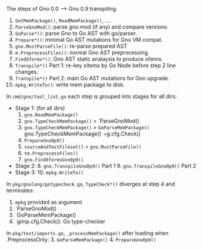 The steps of Gno 0.0 --> Gno 0.9 transpiling.
  1. `GetMemPackage()`, `ReadMemPackage()`, ....
  2. `ParseGnoMod()`: parse gno.mod (if any) and compare versions.
  3. `GoParse*()`: parse Gno to Go AST with go/parser.
  4. `Prepare*()`: minimal Go AST mutations for Gno VM compat.
  5. `gno.MustParseFile()`: re-parse prepared AST
  6. `m.PreprocessFiles()`: normal Gno AST preprocessing.
  7. `FindXforms*()`: Gno AST static analaysis to produce xitems.
  8. `Transpile*()` Part 1: re-key xitems by Go Node before step 2 line changes.
  9. `Transpile*()` Part 2: main Go AST mutations for Gno upgrade.
  10. `mpkg.WriteTo()`: write mem package to disk.

In `cmd/gno/tool_lint.go` each step is grouped into stages for all dirs:
  * Stage 1: (for all dirs)
    1. `gno.ReadMemPackage()`
    2. `gno.TypeCheckMemPackage()` > `ParseGnoMod()
    3. `gno.TypeCheckMemPackage()`  > `GoParseMemPackage()
       `gno.TypeCheckMemPackage()`  > `g.cfg.Check()
    4. `PrepareGno0p9()`
    5. `sourceAndTestFileset()` > `gno.MustParseFile()`
    6. `tm.PreprocessFiles()`
    7. `gno.FindXformsGno0p9()`
  * Stage 2:
    8. `gno.TranspileGno0p9()` Part 1
    9. `gno.TranspileGno0p9()` Part 2
  * Stage 3:
    10. `mpkg.WriteTo()`

In `pkg/gnolang/gotypecheck.go`, `TypeCheck*()` diverges at step 4 and terminates:
  1. `mpkg` provided as argument
  2. `ParseGnoMod()
  3. `GoParseMemPackage()
  4. `gimp.cfg.Check(): Go type-checker

In `pkg/test/imports.go`, `_processMemPackage()` after loading when .PreprocessOnly:
  3. `GoParseMemPackage()`
  4. `PrepareGno0p9()`
